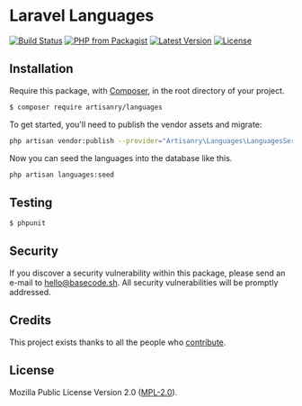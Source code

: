 # Laravel Languages

[![Build Status](https://img.shields.io/travis/artisanry/Languages/master.svg?style=flat-square)](https://travis-ci.org/artisanry/Languages)
[![PHP from Packagist](https://img.shields.io/packagist/php-v/artisanry/languages.svg?style=flat-square)]()
[![Latest Version](https://img.shields.io/github/release/artisanry/Languages.svg?style=flat-square)](https://github.com/artisanry/Languages/releases)
[![License](https://img.shields.io/packagist/l/artisanry/Languages.svg?style=flat-square)](https://packagist.org/packages/artisanry/Languages)

## Installation

Require this package, with [Composer](https://getcomposer.org/), in the root directory of your project.

``` bash
$ composer require artisanry/languages
```

To get started, you'll need to publish the vendor assets and migrate:

```bash
php artisan vendor:publish --provider="Artisanry\Languages\LanguagesServiceProvider" && php artisan migrate
```

Now you can seed the languages into the database like this.

```bash
php artisan languages:seed
```

## Testing

``` bash
$ phpunit
```

## Security

If you discover a security vulnerability within this package, please send an e-mail to hello@basecode.sh. All security vulnerabilities will be promptly addressed.

## Credits

This project exists thanks to all the people who [contribute](../../contributors).

## License

Mozilla Public License Version 2.0 ([MPL-2.0](./LICENSE)).
